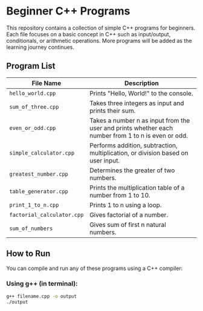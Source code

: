 # Beginner C++ Programs

This repository contains a collection of simple C++ programs for beginners. Each file focuses on a basic concept in C++ such as input/output, conditionals, or arithmetic operations. More programs will be added as the learning journey continues.

##  Program List

| File Name             | Description                                       |
|-----------------------|---------------------------------------------------|
| `hello_world.cpp`     | Prints "Hello, World!" to the console.            |
| `sum_of_three.cpp`    | Takes three integers as input and prints their sum.|
| `even_or_odd.cpp`    | Takes a number n as input from the user and prints whether each number from 1 to n is even or odd.|
| `simple_calculator.cpp`| Performs addition, subtraction, multiplication, or division based on user input.|
| `greatest_number.cpp`| Determines the greater of two numbers.|
| `table_generator.cpp`| Prints the multiplication table of a number from 1 to 10.|
| `print_1_to_n.cpp`| Prints 1 to n using a loop.|
| `factorial_calculator.cpp`| Gives factorial of a number.|
| `sum_of_numbers`| Gives sum of first n natural numbers.|
##  How to Run

You can compile and run any of these programs using a C++ compiler:

### Using g++ (in terminal):

```bash
g++ filename.cpp -o output
./output
